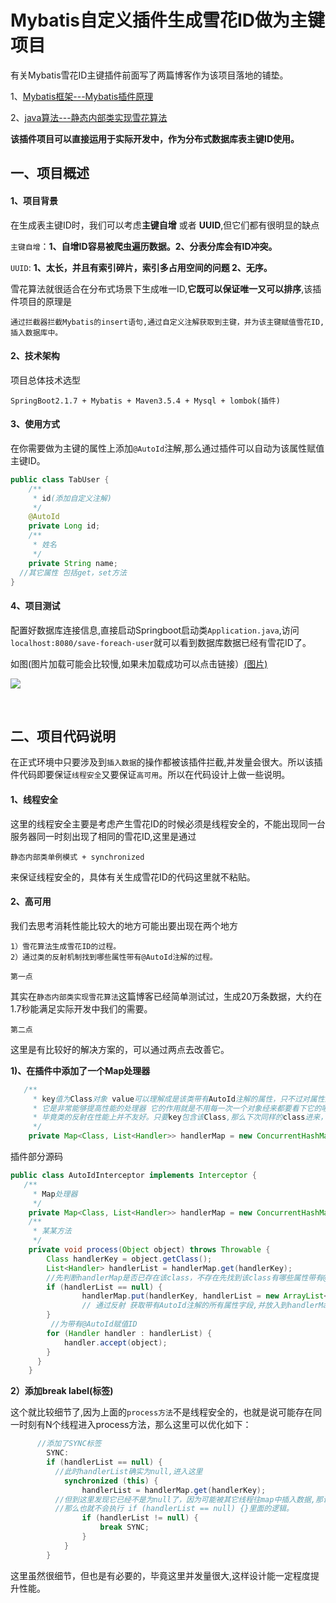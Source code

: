 # Mybatis自定义插件生成雪花ID做为主键项目


有关Mybatis雪花ID主键插件前面写了两篇博客作为该项目落地的铺垫。

1、[Mybatis框架---Mybatis插件原理](https://www.cnblogs.com/qdhxhz/p/11390778.html)

2、[java算法---静态内部类实现雪花算法](https://www.cnblogs.com/qdhxhz/p/11372658.html)

**该插件项目可以直接运用于实际开发中，作为分布式数据库表主键ID使用。**

## 一、项目概述

#### 1、项目背景

在生成表主键ID时，我们可以考虑**主键自增** 或者 **UUID**,但它们都有很明显的缺点

`主键自增`：**1、自增ID容易被爬虫遍历数据。2、分表分库会有ID冲突。**

`UUID`: **1、太长，并且有索引碎片，索引多占用空间的问题 2、无序。**

雪花算法就很适合在分布式场景下生成唯一ID,**它既可以保证唯一又可以排序**,该插件项目的原理是

```
通过拦截器拦截Mybatis的insert语句,通过自定义注解获取到主键，并为该主键赋值雪花ID,插入数据库中。
```

#### 2、技术架构

项目总体技术选型

```
SpringBoot2.1.7 + Mybatis + Maven3.5.4 + Mysql + lombok(插件)
```

#### 3、使用方式

在你需要做为主键的属性上添加`@AutoId`注解,那么通过插件可以自动为该属性赋值主键ID。

```java
public class TabUser {
    /**
     * id(添加自定义注解)
     */
    @AutoId
    private Long id;
    /**
     * 姓名
     */
    private String name;
  //其它属性 包括get，set方法
}
```

#### 4、项目测试

配置好数据库连接信息,直接启动Springboot启动类`Application.java`,访问`localhost:8080/save-foreach-user`就可以看到数据库数据已经有雪花ID了。

如图(图片加载可能会比较慢,如果未加载成功可以点击链接）[(图片)](https://img2018.cnblogs.com/blog/1090617/201908/1090617-20190825143949356-1399243971.png)

![](https://img2018.cnblogs.com/blog/1090617/201908/1090617-20190825143949356-1399243971.png)



<br>

## 二、项目代码说明

在正式环境中只要涉及到`插入数据`的操作都被该插件拦截,并发量会很大。所以该插件代码即要保证`线程安全`又要保证`高可用`。所以在代码设计上做一些说明。

#### 1、线程安全

这里的线程安全主要是考虑产生雪花ID的时候必须是线程安全的，不能出现同一台服务器同一时刻出现了相同的雪花ID,这里是通过

```
静态内部类单例模式 + synchronized
```

来保证线程安全的，具体有关生成雪花ID的代码这里就不粘贴。

#### 2、高可用

我们去思考消耗性能比较大的地方可能出要出现在两个地方

```
1）雪花算法生成雪花ID的过程。
2）通过类的反射机制找到哪些属性带有@AutoId注解的过程。
```

`第一点`

其实在`静态内部类实现雪花算法`这篇博客已经简单测试过，生成20万条数据，大约在1.7秒能满足实际开发中我们的需要。

`第二点`

这里是有比较好的解决方案的，可以通过两点去改善它。

**1)、在插件中添加了一个Map处理器**

```java
   /**
     * key值为Class对象 value可以理解成是该类带有AutoId注解的属性，只不过对属性封装了一层。
     * 它是非常能够提高性能的处理器 它的作用就是不用每一次一个对象经来都要看下它的哪些属性带有AutoId注解
     * 毕竟类的反射在性能上并不友好。只要key包含该Class,那么下次同样的class进来，就不需要检查它哪些属性带AutoId注解。
     */
    private Map<Class, List<Handler>> handlerMap = new ConcurrentHashMap<>();
```

插件部分源码

```java
public class AutoIdInterceptor implements Interceptor {
   /**
     * Map处理器
     */
    private Map<Class, List<Handler>> handlerMap = new ConcurrentHashMap<>();
    /**
     * 某某方法
     */
    private void process(Object object) throws Throwable {
        Class handlerKey = object.getClass();
        List<Handler> handlerList = handlerMap.get(handlerKey);
        //先判断handlerMap是否已存在该class，不存在先找到该class有哪些属性带有@AutoId
        if (handlerList == null) {
                handlerMap.put(handlerKey, handlerList = new ArrayList<>());
                // 通过反射 获取带有AutoId注解的所有属性字段,并放入到handlerMap中
        }
         //为带有@AutoId赋值ID
        for (Handler handler : handlerList) {
            handler.accept(object);
        }
      }
    }
```

**2）添加break label(标签)**

这个就比较细节了,因为上面的`process方法`不是线程安全的，也就是说可能存在同一时刻有N个线程进入process方法，那么这里可以优化如下：

```java
      //添加了SYNC标签
        SYNC:
        if (handlerList == null) {
          //此时handlerList确实为null,进入这里
            synchronized (this) {
                handlerList = handlerMap.get(handlerKey);
          //但到这里发现它已经不是为null了，因为可能被其它线程往map中插入数据,那说明其实不需要在执行下面的逻辑了，直接跳出if体的SYNC标签位置。
          //那么也就不会执行 if (handlerList == null) {}里面的逻辑。
                if (handlerList != null) {
                    break SYNC;
                }
            }
        }
```

这里虽然很细节，但也是有必要的，毕竟这里并发量很大,这样设计能一定程度提升性能。

